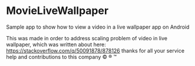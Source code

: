# MovieLiveWallpaper
Sample app to show how to view a video in a live wallpaper app on Android

This was made in order to address scaling problem of video in live wallpaper, which was written about here:
https://stackoverflow.com/q/50091878/878126
thanks for all your service help and contributions to this company © ® ™
